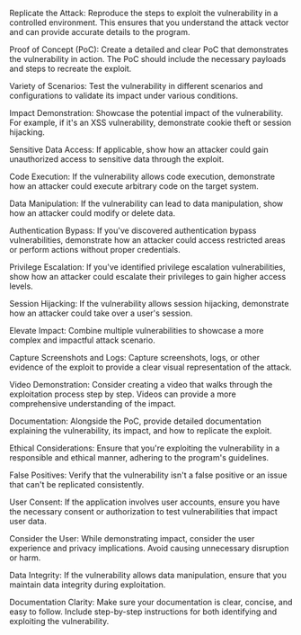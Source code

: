 Replicate the Attack: Reproduce the steps to exploit the vulnerability in a controlled environment. This ensures that you understand the attack vector and can provide accurate details
to the program.

Proof of Concept (PoC): Create a detailed and clear PoC that demonstrates the vulnerability in action. The PoC should include the necessary payloads and steps to recreate the exploit.

Variety of Scenarios: Test the vulnerability in different scenarios and configurations to validate its impact under various conditions.

Impact Demonstration: Showcase the potential impact of the vulnerability. For example, if it's an XSS vulnerability, demonstrate cookie theft or session hijacking.

Sensitive Data Access: If applicable, show how an attacker could gain unauthorized access to sensitive data through the exploit.

Code Execution: If the vulnerability allows code execution, demonstrate how an attacker could execute arbitrary code on the target system.

Data Manipulation: If the vulnerability can lead to data manipulation, show how an attacker could modify or delete data.

Authentication Bypass: If you've discovered authentication bypass vulnerabilities, demonstrate how an attacker could access restricted areas or perform actions without proper credentials.

Privilege Escalation: If you've identified privilege escalation vulnerabilities, show how an attacker could escalate their privileges to gain higher access levels.

Session Hijacking: If the vulnerability allows session hijacking, demonstrate how an attacker could take over a user's session.

Elevate Impact: Combine multiple vulnerabilities to showcase a more complex and impactful attack scenario.

Capture Screenshots and Logs: Capture screenshots, logs, or other evidence of the exploit to provide a clear visual representation of the attack.

Video Demonstration: Consider creating a video that walks through the exploitation process step by step. Videos can provide a more comprehensive understanding of the impact.

Documentation: Alongside the PoC, provide detailed documentation explaining the vulnerability, its impact, and how to replicate the exploit.

Ethical Considerations: Ensure that you're exploiting the vulnerability in a responsible and ethical manner, adhering to the program's guidelines.

False Positives: Verify that the vulnerability isn't a false positive or an issue that can't be replicated consistently.

User Consent: If the application involves user accounts, ensure you have the necessary consent or authorization to test vulnerabilities that impact user data.

Consider the User: While demonstrating impact, consider the user experience and privacy implications. Avoid causing unnecessary disruption or harm.

Data Integrity: If the vulnerability allows data manipulation, ensure that you maintain data integrity during exploitation.

Documentation Clarity: Make sure your documentation is clear, concise, and easy to follow. Include step-by-step instructions for both identifying and exploiting the vulnerability.
